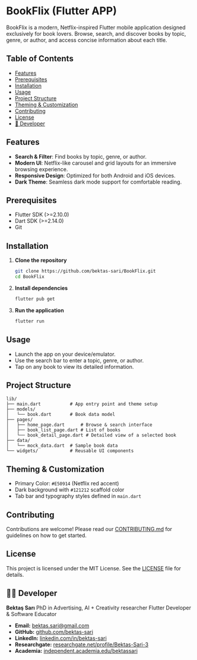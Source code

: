 # BookFlix (Flutter APP)

BookFlix is a modern, Netflix-inspired Flutter mobile application designed exclusively for book lovers. 
Browse, search, and discover books by topic, genre, or author, and access concise information about each title.

## Table of Contents

* [Features](#features)
* [Prerequisites](#prerequisites)
* [Installation](#installation)
* [Usage](#usage)
* [Project Structure](#project-structure)
* [Theming & Customization](#theming--customization)
* [Contributing](#contributing)
* [License](#license)
* [👤 Developer](#developer)

## Features

* **Search & Filter**: Find books by topic, genre, or author.
* **Modern UI**: Netflix-like carousel and grid layouts for an immersive browsing experience.
* **Responsive Design**: Optimized for both Android and iOS devices.
* **Dark Theme**: Seamless dark mode support for comfortable reading.

## Prerequisites

* Flutter SDK (>=2.10.0)
* Dart SDK (>=2.14.0)
* Git

## Installation

1. **Clone the repository**

   ```bash
   git clone https://github.com/bektas-sari/BookFlix.git
   cd BookFlix
   ```
2. **Install dependencies**

   ```bash
   flutter pub get
   ```
3. **Run the application**

   ```bash
   flutter run
   ```

## Usage

* Launch the app on your device/emulator.
* Use the search bar to enter a topic, genre, or author.
* Tap on any book to view its detailed information.

## Project Structure

```
lib/
├── main.dart           # App entry point and theme setup
├── models/
│   └── book.dart       # Book data model
├── pages/
│   ├── home_page.dart      # Browse & search interface
│   ├── book_list_page.dart # List of books
│   └── book_detail_page.dart # Detailed view of a selected book
├── data/
│   └── mock_data.dart  # Sample book data
└── widgets/            # Reusable UI components
```

## Theming & Customization

* Primary Color: `#E50914` (Netflix red accent)
* Dark background with `#121212` scaffold color
* Tab bar and typography styles defined in `main.dart`

## Contributing

Contributions are welcome! Please read our [CONTRIBUTING.md](CONTRIBUTING.md) for guidelines on how to get started.

## License

This project is licensed under the MIT License. See the [LICENSE](LICENSE) file for details.

## 👨‍💻 Developer

**Bektaş Sarı**
PhD in Advertising, AI + Creativity researcher
Flutter Developer & Software Educator

- **Email:** [bektas.sari@gmail.com](mailto:bektas.sari@gmail.com)  
- **GitHub:** [github.com/bektas-sari](https://github.com/bektas-sari)  
- **LinkedIn:** [linkedin.com/in/bektas-sari](https://www.linkedin.com/in/bektas-sari)  
- **Researchgate:** [researchgate.net/profile/Bektas-Sari-3](https://www.researchgate.net/profile/Bektas-Sari-3)  
- **Academia:** [independent.academia.edu/bektassari](https://independent.academia.edu/bektassari)
